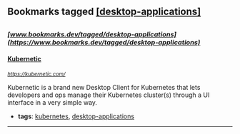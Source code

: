 ## Bookmarks tagged [[desktop-applications]](https://www.bookmarks.dev?q=[desktop-applications])

_<sup><sup>[www.bookmarks.dev/tagged/desktop-applications](https://www.bookmarks.dev/tagged/desktop-applications)</sup></sup>_
---
#### [Kubernetic](https://kubernetic.com/)
_<sup>https://kubernetic.com/</sup>_

Kubernetic is a brand new Desktop Client for Kubernetes that lets developers and ops manage their Kubernetes cluster(s) through a UI interface in a very simple way.
* **tags**: [kubernetes](../tagged/kubernetes.md), [desktop-applications](../tagged/desktop-applications.md)
---
